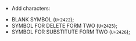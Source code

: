  * Add characters:
  - BLANK SYMBOL (`U+2422`);
  - SYMBOL FOR DELETE FORM TWO (`U+2425`);
  - SYMBOL FOR SUBSTITUTE FORM TWO (`U+2426`);
